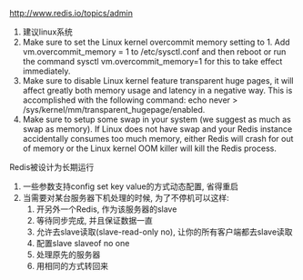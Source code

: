 http://www.redis.io/topics/admin

1. 建议linux系统
2. Make sure to set the Linux kernel overcommit memory setting to 1. Add vm.overcommit_memory = 1 to /etc/sysctl.conf and then reboot or run the command sysctl vm.overcommit_memory=1 for this to take effect immediately.
3. Make sure to disable Linux kernel feature transparent huge pages, it will affect greatly both memory usage and latency in a negative way. This is accomplished with the following command: echo never > /sys/kernel/mm/transparent_hugepage/enabled.
4. Make sure to setup some swap in your system (we suggest as much as swap as memory). If Linux does not have swap and your Redis instance accidentally consumes too much memory, either Redis will crash for out of memory or the Linux kernel OOM killer will kill the Redis process.


Redis被设计为长期运行
1. 一些参数支持config set key value的方式动态配置, 省得重启
2. 当需要对某台服务器下机处理的时候, 为了不停机可以这样:
	1. 开另外一个Redis, 作为该服务器的slave
	2. 等待同步完成, 并且保证数据一直
	3. 允许去slave读取(slave-read-only no), 让你的所有客户端都去slave读取
	4. 配置slave slaveof no one
	5. 处理原先的服务器
	6. 用相同的方式转回来